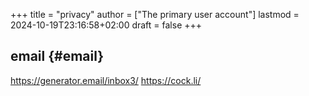 +++
title = "privacy"
author = ["The primary user account"]
lastmod = 2024-10-19T23:16:58+02:00
draft = false
+++

## email {#email}

<https://generator.email/inbox3/>
<https://cock.li/>
